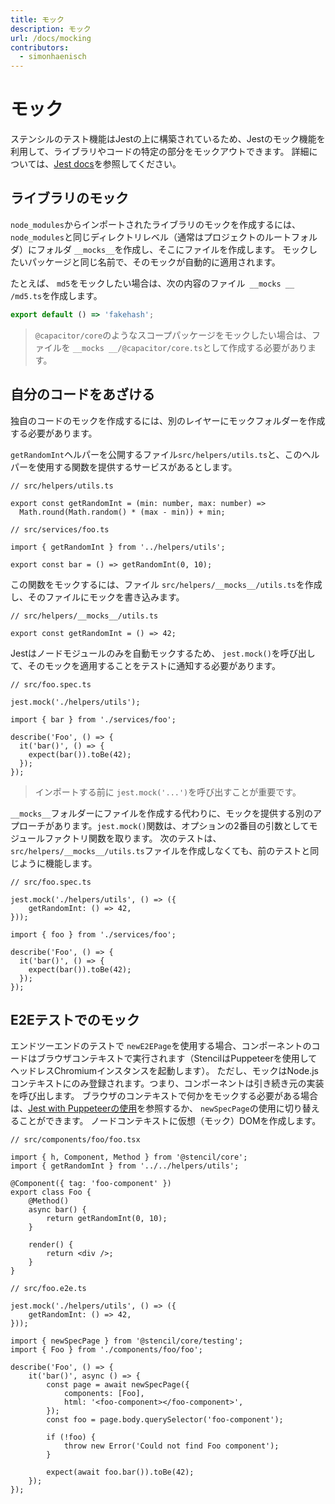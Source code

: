 ```yaml
---
title: モック
description: モック
url: /docs/mocking
contributors:
  - simonhaenisch
---
```


# モック

ステンシルのテスト機能はJestの上に構築されているため、Jestのモック機能を利用して、ライブラリやコードの特定の部分をモックアウトできます。 詳細については、[Jest docs](https://jestjs.io/docs/en/manual-mocks)を参照してください。

## ライブラリのモック

`node_modules`からインポートされたライブラリのモックを作成するには、`node_modules`と同じディレクトリレベル（通常はプロジェクトのルートフォルダ）にフォルダ `__mocks__`を作成し、そこにファイルを作成します。 モックしたいパッケージと同じ名前で、そのモックが自動的に適用されます。

たとえば、 `md5`をモックしたい場合は、次の内容のファイル` __mocks __ /md5.ts`を作成します。

```ts
export default () => 'fakehash';
```

> `@capacitor/core`のようなスコープパッケージをモックしたい場合は、ファイルを `__mocks __/@capacitor/core.ts`として作成する必要があります。

## 自分のコードをあざける

独自のコードのモックを作成するには、別のレイヤーにモックフォルダーを作成する必要があります。

`getRandomInt`ヘルパーを公開するファイル`src/helpers/utils.ts`と、このヘルパーを使用する関数を提供するサービスがあるとします。

```tsx
// src/helpers/utils.ts

export const getRandomInt = (min: number, max: number) =>
  Math.round(Math.random() * (max - min)) + min;
```

```tsx
// src/services/foo.ts

import { getRandomInt } from '../helpers/utils';

export const bar = () => getRandomInt(0, 10);
```

この関数をモックするには、ファイル `src/helpers/__mocks__/utils.ts`を作成し、そのファイルにモックを書き込みます。

```tsx
// src/helpers/__mocks__/utils.ts

export const getRandomInt = () => 42;
```

Jestはノードモジュールのみを自動モックするため、 `jest.mock()`を呼び出して、そのモックを適用することをテストに通知する必要があります。

```tsx
// src/foo.spec.ts

jest.mock('./helpers/utils');

import { bar } from './services/foo';

describe('Foo', () => {
  it('bar()', () => {
    expect(bar()).toBe(42);
  });
});
```

>インポートする前に `jest.mock('...')`を呼び出すことが重要です。

`__mocks__`フォルダーにファイルを作成する代わりに、モックを提供する別のアプローチがあります。`jest.mock()`関数は、オプションの2番目の引数としてモジュールファクトリ関数を取ります。 次のテストは、 `src/helpers/__mocks__/utils.ts`ファイルを作成しなくても、前のテストと同じように機能します。

```tsx
// src/foo.spec.ts

jest.mock('./helpers/utils', () => ({
	getRandomInt: () => 42,
}));

import { foo } from './services/foo';

describe('Foo', () => {
  it('bar()', () => {
    expect(bar()).toBe(42);
  });
});
```

## E2Eテストでのモック

エンドツーエンドのテストで `newE2EPage`を使用する場合、コンポーネントのコードはブラウザコンテキストで実行されます（StencilはPuppeteerを使用してヘッドレスChromiumインスタンスを起動します）。 ただし、モックはNode.jsコンテキストにのみ登録されます。つまり、コンポーネントは引き続き元の実装を呼び出します。 ブラウザのコンテキストで何かをモックする必要がある場合は、[Jest with Puppeteerの使用](https://jestjs.io/docs/en/puppeteer)を参照するか、 `newSpecPage`の使用に切り替えることができます。 ノードコンテキストに仮想（モック）DOMを作成します。

```tsx
// src/components/foo/foo.tsx

import { h, Component, Method } from '@stencil/core';
import { getRandomInt } from '../../helpers/utils';

@Component({ tag: 'foo-component' })
export class Foo {
	@Method()
	async bar() {
		return getRandomInt(0, 10);
	}

	render() {
		return <div />;
	}
}
```

```tsx
// src/foo.e2e.ts

jest.mock('./helpers/utils', () => ({
	getRandomInt: () => 42,
}));

import { newSpecPage } from '@stencil/core/testing';
import { Foo } from './components/foo/foo';

describe('Foo', () => {
	it('bar()', async () => {
		const page = await newSpecPage({
			components: [Foo],
			html: '<foo-component></foo-component>',
		});
		const foo = page.body.querySelector('foo-component');

		if (!foo) {
			throw new Error('Could not find Foo component');
		}

		expect(await foo.bar()).toBe(42);
	});
});
```
